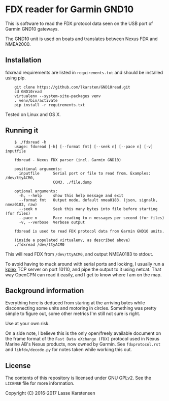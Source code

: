 FDX reader for Garmin GND10
===========================

This is software to read the FDX protocol data seen on the USB port of Garmin
GND10 gateways.

The GND10 unit is used on boats and translates between Nexus FDX and NMEA2000.

Installation
------------

fdxread requirements are listed in `requirements.txt` and should be installed
using pip.

```
    git clone https://github.com/lkarsten/GND10read.git
    cd GND10read
    virtualenv --system-site-packages venv
    . venv/bin/activate
    pip install -r requirements.txt
```

Tested on Linux and OS X.

Running it
----------

```
    $ ./fdxread -h
    usage: fdxread [-h] [--format fmt] [--seek n] [--pace n] [-v] inputfile

    fdxread - Nexus FDX parser (incl. Garmin GND10)

    positional arguments:
      inputfile      Serial port or file to read from. Examples: /dev/ttyACM0,
                     COM3, ./file.dump

    optional arguments:
      -h, --help     show this help message and exit
      --format fmt   Output mode, default nmea0183. (json, signalk, nmea0183, raw)
      --seek n       Seek this many bytes into file before starting (for files)
      --pace n       Pace reading to n messages per second (for files)
      -v, --verbose  Verbose output

    fdxread is used to read FDX protocol data from Garmin GND10 units.
```


```
	(inside a populated virtualenv, as described above)
	./fdxread /dev/ttyACM0
```

This will read FDX from `/dev/ttyACM0`, and output NMEA0183 to stdout.

To avoid having to muck around with serial ports and locking, I usually run a
[kplex](http://www.stripydog.com/kplex/) TCP server on port 10110, and pipe the
output to it using netcat. That way OpenCPN can read it easily, and I get to
know where I am on the map.


Background information
----------------------

Everything here is deduced from staring at the arriving bytes while
disconnecting some units and motoring in circles. Something was pretty simple to
figure out, some other metrics I'm still not sure is right.

Use at your own risk.

On a side note, I believe this is the only open/freely available document on the
frame format of the `Fast Data eXchange (FDX)` protocol used in Nexus Marine
AB's Nexus products, now owned by Garmin. See `fdxprotocol.rst` and
`libfdx/decode.py` for notes taken while working this out.

License
-------

The contents of this repository is licensed under GNU GPLv2. See the `LICENSE`
file for more information.

Copyright (C) 2016-2017 Lasse Karstensen

